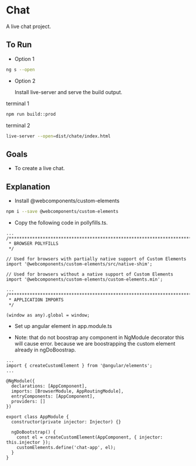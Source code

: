 # Chat

A live chat project.

## To Run

- Option 1

```bash
ng s --open
```

- Option 2

  Install live-server and serve the build output.

terminal 1

```bash
npm run build::prod

```

terminal 2

```bash
live-server --open=dist/chate/index.html
```

## Goals

- To create a live chat.

## Explanation

- Install @webcomponents/custom-elements

```bash
npm i --save @webcomponents/custom-elements
```

- Copy the following code in pollyfills.ts.

```code
...
/***************************************************************************************************
 * BROWSER POLYFILLS
 */

// Used for browsers with partially native support of Custom Elements
import '@webcomponents/custom-elements/src/native-shim';

// Used for browsers without a native support of Custom Elements
import '@webcomponents/custom-elements/custom-elements.min';

...
/***************************************************************************************************
 * APPLICATION IMPORTS
 */

(window as any).global = window;

```

- Set up angular element in app.module.ts

* Note: that do not boostrap any component in NgModule decorator this will cause error. because we are boostrapping the custom element already in ngDoBoostrap.

```code
...
import { createCustomElement } from '@angular/elements';
...

@NgModule({
  declarations: [AppComponent],
  imports: [BrowserModule, AppRoutingModule],
  entryComponents: [AppComponent],
  providers: []
})

export class AppModule {
  constructor(private injector: Injector) {}

  ngDoBootstrap() {
    const el = createCustomElement(AppComponent, { injector: this.injector });
    customElements.define('chat-app', el);
  }
}
```
